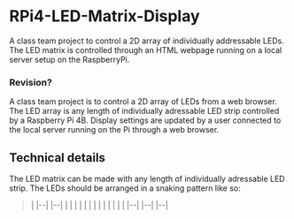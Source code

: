 # RPi4-LED-Matrix-Display
A class team project to control a 2D array of individually addressable LEDs. The LED matrix is controlled through an HTML webpage running on a local server setup on the RaspberryPi.

### Revision?
A class team project is to control a 2D array of LEDs from a web browser. The LED array is any length of individually adressable LED strip controlled by a Raspberry Pi 4B. Display settings are updated by a user connected to the local server running on the Pi through a web browser.

## Technical details
The LED matrix can be made with any length of individually adressable LED strip. The LEDs should be arranged in a snaking pattern like so:
>|  |--|  |--|  |
>|  |  |  |  |  |
>|  |  |  |  |  |
>|--|  |--|  |--|
